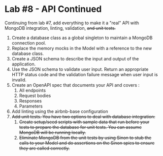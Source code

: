 # Lab #8 - API Continued
Continuing from lab #7, add everything to make it a "real" API with MongoDB integration, linting, validation, ~~and unit tests.~~

1. Create a database class as a global singleton to maintain a MongoDB connection pool.
2. Replace the memory mocks in the Model with a reference to the new database class.
3. Create a JSON schema to describe the input and output of the application.
4. Use the JSON schema to validate user input.  Return an appropriate HTTP status code and the validation failure message when user input is invalid.
5. Create an OpenAPI spec that documents your API and covers :
   1. All endpoints
   2. Request bodies
   3. Responses
   4. Parameters
8. Add linting using the airbnb-base configuration
9. ~~Add unit tests.  You have two options to deal with database integration:~~
   1.  ~~Create setup/seed scripts with sample data that run before your tests to prepare the database for unit tests.  You can assume MongoDB will be running locally.~~
   2.  ~~Eliminate MongoDB from the unit tests by using Sinon to stub the calls to your Model and do assertions on the Sinon spies to ensure they are called correctly.~~

